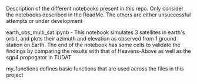 Description of the different notebooks present in this repo. Only consider the notebooks described in the ReadMe. The others are either unsuccessful attempts or under development

earth_obs_multi_sat.ipynb - 
This notebook simulates 3 satellites in earth's orbit, and plots their azimuth and elevation as observed from 1 ground station on Earth. The end of the notebook has some cells to validate the findings by comparing the results with that of Heavens-Above as well as the sgp4 propogator in TUDAT

my_functions
defines basic functions that are used across the files in this project
